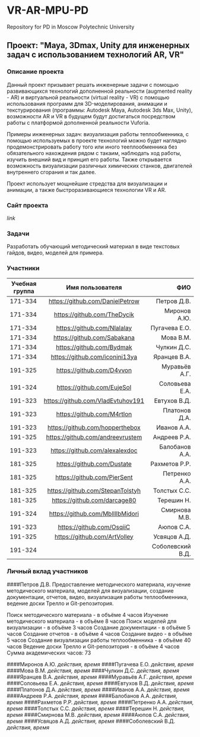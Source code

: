 # VR-AR-MPU-PD
Repository for PD in Moscow Polytechnic University

## Проект: "Maya, 3Dmax, Unity для инженерных задач с использованием технологий AR, VR"

### Описание проекта

Данный проект призывает решать инженерные задачи с помощью развивающихся технологий дополненной реальности (augmented reality - AR) и виртуальной реальности (virtual reality - VR) с помощью использования программ для 3D-моделирования, анимации и текстурирования (программы: Autodesk Maya, Autodesk 3ds Max, Unity), возможности AR и VR в будущем будут достигаться посредством работы с платформой дополненной реальности Vuforia.

Примеры инженерных задач: визуализация работы теплообменника, с помощью используемых в проекте технологий можно будет наглядно продемонстрировать работу того или иного тееплообменника без обязательного нахождения рядом с такаим, наблюдать ход работы, изучить внешний вид и принцип его работы.
Также открывается возможность визуализации различных химических станков, двигателей внутреннего сгорания и так далее.

Проект использует мощнейшие стредства для визуализации и анимации, а также быстроразивающиеся технологии VR и AR.

### Сайт проекта
*link*

### Задачи
Разработать обучающий методический материал в виде текстовых гайдов, видео, моделей для примера.

### Участники
|Учебная группа|Имя пользователя|ФИО|
| ------------- |:------------------:| -----:|
|171-334|https://github.com/DanielPetrow|Петров Д.В.|
|171-334|https://github.com/TheDycik|Миронов А.Ю.|
|171-334|https://github.com/Nlalalay|Пугачева Е.О.|
|171-334|https://github.com/Sabakana|Мова В.М.|
|171-334|https://github.com/Bydmak|Чулкин Д.С.|
|171-334|https://github.com/iconini13ya|Яранцев В.А.|
|191-325|https://github.com/D4vvon|Муравьёв А.Г.|
|191-324|https://github.com/EujeSol|Соловьева Е.А.|
|191-323|https://github.com/VladEvtuhov191|Евтухов В.Д.|
|191-323|https://github.com/M4rtlon|Платонов Д.А.|
|191-323|https://github.com/hopperthebox|Иванов А.А.|
|191-325|https://github.com/andreevrustem|Андреев Р.А.|
|191-323|https://github.com/alexalexdoc|Балобанов А.А.|
|181-325|https://github.com/Dustate|Рахметов Р.Р.|
|181-325|https://github.com/PierSent|Петренко А.А.|
|181-325|https://github.com/StepanTolstyh|Толстых С.С.|
|181-325|https://github.com/darcage80|Терешин Н.|
|191-324|https://github.com/MbllllbMidori|Смирнова М.В.|
|191-323|https://github.com/OsqiiC|Аюпов С.А.|
|191-325|https://github.com/ArtVolley|Усвяцов А.Д.|
|191-324||Соболевский В.Д.|


### Личный вклад участников
####Петров Д.В.
Предоставление методического материала, изучение методического материала, моделей для визуализации, создание документации, отчетов, видео, визуализация работы теплообменника, ведение доски Трелло и Git-репозитория.

Поиск методического материала - в объёме 4 часов
Изучение методического материала - в объёме 8 часов
Поиск моделей для визуализации - в объёме 3 часов
Создание документации - в объёме 5 часов
Создание отчетов - в объёме 4 часов
Создание видео - в объёме 5 часов
Создание визуализации работы теплообменника - в объёме 40 часов
Ведение доски Трелло и Git-репозитория - в объёме 4 часов
Сумма академических часов: 73

####Миронов А.Ю.
*действия, время*
####Пугачева Е.О.
*действия, время*
####Мова В.М.
*действия, время*
####Чулкин Д.С.
*действия, время*
####Яранцев В.А.
*действия, время*
####Муравьёв А.Г.
*действия, время*
####Соловьева Е.А.
*действия, время*
####Евтухов В.Д.
*действия, время*
####Платонов Д.А.
*действия, время*
####Иванов А.А.
*действия, время*
####Андреев Р.А.
*действия, время*
####Балобанов А.А.
*действия, время*
####Рахметов Р.Р.
*действия, время*
####Петренко А.А.
*действия, время*
####Толстых С.С.
*действия, время*
####Терешин Н.
*действия, время*
####Смирнова М.В.
*действия, время*
####Аюпов С.А.
*действия, время*
####Усвяцов А.Д.
*действия, время*
####Соболевский В.Д.
*действия, время*
